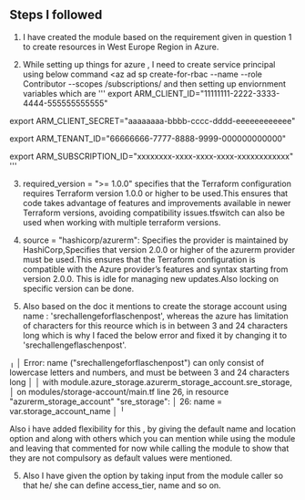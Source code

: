 ## Steps I followed

1. I have created the module based on the requirement given in question 1 to create resources in West Europe Region in Azure.

2. While setting up things for azure , I need to create service principal using below command <az ad sp create-for-rbac --name <service-principal-name> --role Contributor --scopes /subscriptions/<your-subscription-id> and then setting up enviornment variables which are 
'''
export ARM_CLIENT_ID="11111111-2222-3333-4444-555555555555"

export ARM_CLIENT_SECRET="aaaaaaaa-bbbb-cccc-dddd-eeeeeeeeeeee"

export ARM_TENANT_ID="66666666-7777-8888-9999-000000000000"

export ARM_SUBSCRIPTION_ID="xxxxxxxx-xxxx-xxxx-xxxx-xxxxxxxxxxxx"
'''

3. required_version = ">= 1.0.0" specifies that the Terraform configuration requires Terraform version 1.0.0 or higher to be used.This ensures that code takes advantage of features and improvements available in newer Terraform versions, avoiding compatibility issues.tfswitch can also be used when working with multiple terraform versions.

4. source = "hashicorp/azurerm": Specifies the provider is maintained by HashiCorp,Specifies that version 2.0.0 or higher of the azurerm provider must be used.This ensures that the Terraform configuration is compatible with the Azure provider’s features and syntax starting from version 2.0.0. This is idle for managing new updates.Also locking on specific version can be done.

5. Also based on the doc it mentions to create the storage account using name : 'srechallengeforflaschenpost', whereas the azure has limitation of characters for this reource which is in between 3 and 24 characters long which is why I faced the below error and fixed it by changing it to 'srechallengeflaschenpost'.

╷
│ Error: name ("srechallengeforflaschenpost") can only consist of lowercase letters and numbers, and must be between 3 and 24 characters long
│
│   with module.azure_storage.azurerm_storage_account.sre_storage,
│   on modules/storage-account/main.tf line 26, in resource "azurerm_storage_account" "sre_storage":
│   26:   name                     = var.storage_account_name
│
╵


Also i have added flexibility for this , by giving the default name and location option and along with others which you can mention while using the module and leaving that commented for now while calling the module to show that they are not compulsory as default values were mentioned.

5. Also I have given the option by taking input from the module caller so that he/ she can define access_tier, name and so on.

